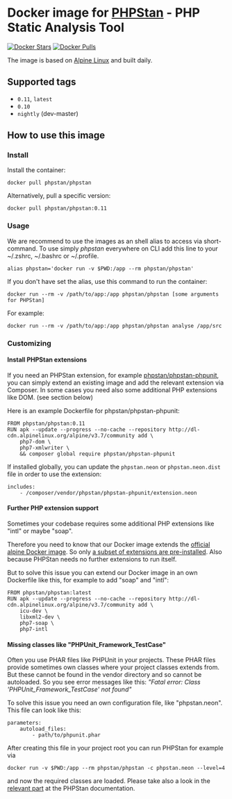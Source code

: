# Docker image for [PHPStan](https://github.com/phpstan/phpstan) - PHP Static Analysis Tool

[![Docker Stars](https://img.shields.io/docker/stars/phpstan/phpstan.svg)](https://hub.docker.com/r/phpstan/phpstan/)
[![Docker Pulls](https://img.shields.io/docker/pulls/phpstan/phpstan.svg)](https://hub.docker.com/r/phpstan/phpstan/)

The image is based on [Alpine Linux](https://alpinelinux.org/) and built daily.

## Supported tags

- `0.11`, `latest`
- `0.10`
- `nightly` (dev-master)

## How to use this image

### Install

Install the container:

```
docker pull phpstan/phpstan
```

Alternatively, pull a specific version:

```
docker pull phpstan/phpstan:0.11
```

### Usage

We are recommend to use the images as an shell alias to access via short-command.
To use simply *phpstan* everywhere on CLI add this line to your ~/.zshrc, ~/.bashrc or ~/.profile.

```
alias phpstan='docker run -v $PWD:/app --rm phpstan/phpstan'
```

If you don't have set the alias, use this command to run the container:

```
docker run --rm -v /path/to/app:/app phpstan/phpstan [some arguments for PHPStan]
```

For example:

```
docker run --rm -v /path/to/app:/app phpstan/phpstan analyse /app/src
```

### Customizing

#### Install PHPStan extensions
If you need an PHPStan extension, for example [phpstan/phpstan-phpunit](https://github.com/phpstan/phpstan-phpunit), you can simply
extend an existing image and add the relevant extension via Composer.
In some cases you need also some additional PHP extensions like DOM. (see section below)

Here is an example Dockerfile for phpstan/phpstan-phpunit:

```
FROM phpstan/phpstan:0.11
RUN apk --update --progress --no-cache --repository http://dl-cdn.alpinelinux.org/alpine/v3.7/community add \
    php7-dom \
    php7-xmlwriter \
    && composer global require phpstan/phpstan-phpunit
```

If installed globally, you can update the `phpstan.neon` or `phpstan.neon.dist` file in order to use the extension:
```neon
includes:
    - /composer/vendor/phpstan/phpstan-phpunit/extension.neon
```

#### Further PHP extension support
Sometimes your codebase requires some additional PHP extensions like "intl"
or maybe "soap".

Therefore you need to know that our Docker image extends the [official alpine Docker image](https://github.com/gliderlabs/docker-alpine).
So only [a subset of extensions are pre-installed](https://github.com/phpstan/docker-image/blob/master/base/Dockerfile#L11-L32).
Also because PHPStan needs no further extensions to run itself.

But to solve this issue you can extend our Docker image in an own Dockerfile like this, for example to add "soap" and "intl":

```
FROM phpstan/phpstan:latest
RUN apk --update --progress --no-cache --repository http://dl-cdn.alpinelinux.org/alpine/v3.7/community add \
    icu-dev \
    libxml2-dev \
    php7-soap \
    php7-intl
```

#### Missing classes like "PHPUnit_Framework_TestCase"

Often you use PHAR files like PHPUnit in your projects. These PHAR files provide sometimes own classes
where your project classes extends from. But these cannot be found in
the vendor directory and so cannot be autoloaded. So you see error messages like this:
*"Fatal error: Class 'PHPUnit_Framework_TestCase' not found"*

To solve this issue you need an own configuration file, like "phpstan.neon".
This file can look like this:

```
parameters:
	autoload_files:
		- path/to/phpunit.phar
```

After creating this file in your project root you can run PHPStan for example via

```
docker run -v $PWD:/app --rm phpstan/phpstan -c phpstan.neon --level=4
```

and now the required classes are loaded. Please take also a look in the [relevant part](https://github.com/phpstan/phpstan#autoloading) at the PHPStan documentation.
